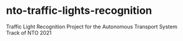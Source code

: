 # nto-traffic-lights-recognition
Traffic Light Recognition Project for the Autonomous Transport System Track of NTO 2021
